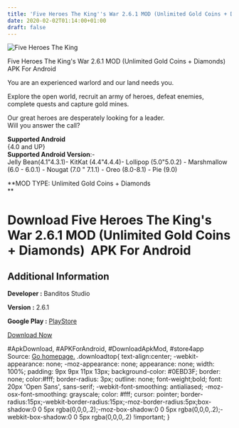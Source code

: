 ```yaml
---
title: 'Five Heroes The King''s War 2.6.1 MOD (Unlimited Gold Coins + Diamonds)  APK For Android'
date: 2020-02-02T01:14:00+01:00
draft: false
---
```


![Five Heroes The King](https://i2.wp.com/apkhome.net/wp-content/uploads/2020/02/Five-Heroes-The-Kings-War-2.6.1-MOD-Unlimited-Gold-Coins-Diamonds.png "Five Heroes The King")

  

Five Heroes The King's War 2.6.1 MOD (Unlimited Gold Coins + Diamonds)  APK For Android

You are an experienced warlord and our land needs you.

Explore the open world, recruit an army of heroes, defeat enemies, complete quests and capture gold mines.

Our great heroes are desperately looking for a leader.  
Will you answer the call?

**Supported Android**  
{4.0 and UP}  
**Supported Android Version**:-  
Jelly Bean(4.1"4.3.1)- KitKat (4.4"4.4.4)- Lollipop (5.0"5.0.2) - Marshmallow (6.0 - 6.0.1) - Nougat (7.0 " 7.1.1) - Oreo (8.0-8.1) - Pie (9.0)

**MOD TYPE: Unlimited Gold Coins + Diamonds  
**

Download Five Heroes The King's War 2.6.1 MOD (Unlimited Gold Coins + Diamonds)  APK For Android
=================================================================================================

Additional Information
----------------------

**Developer :** Banditos Studio

**Version :** 2.6.1

**Google Play :** [PlayStore](https://play.google.com/store/apps/details?id=studio.banditos.banditos5)

  

[Download Now](https://store4app.co/post/five-heroes-the-kings-war-2-6-1-mod-unlimited-gold-coins-diamonds-apk-for-android_1580587095)

  
#ApkDownload, #APKForAndroid, #DownloadApkMod, #store4app  
Source: [Go homepage.](https://store4app.co/post/five-heroes-the-kings-war-2-6-1-mod-unlimited-gold-coins-diamonds-apk-for-android_1580587095) .downloadtop{ text-align:center; -webkit-appearance: none; -moz-appearance: none; appearance: none; width: 100%; padding: 9px 9px 11px 13px; background-color: #0EBD3F; border: none; color:#fff; border-radius: 3px; outline: none; font-weight;bold; font: 20px 'Open Sans', sans-serif; -webkit-font-smoothing: antialiased; -moz-osx-font-smoothing: grayscale; color: #fff; cursor: pointer; border-radius:15px;-webkit-border-radius:15px;-moz-border-radius:5px;box-shadow:0 0 5px rgba(0,0,0,.2);-moz-box-shadow:0 0 5px rgba(0,0,0,.2);-webkit-box-shadow:0 0 5px rgba(0,0,0,.2) !important; }
